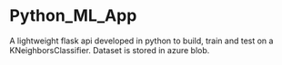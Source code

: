 # Python_ML_App
A lightweight flask api developed in python to build, train and test on a KNeighborsClassifier.
Dataset is stored in azure blob.
